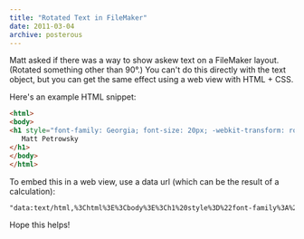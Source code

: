 ```yaml
---
title: "Rotated Text in FileMaker"
date: 2011-03-04
archive: posterous
---
```


Matt asked if there was a way to show askew text on a FileMaker layout. (Rotated something other than 90°.) You can't do this directly with the text object, but you can get the same effect using a web view with HTML + CSS.

Here's an example HTML snippet:

```html
<html>
<body>
<h1 style="font-family: Georgia; font-size: 20px; -webkit-transform: rotate(-3deg);">
   Matt Petrowsky
</h1>
</body>
</html>
```

To embed this in a web view, use a data url (which can be the result of a calculation):

```html
"data:text/html,%3Chtml%3E%3Cbody%3E%3Ch1%20style%3D%22font-family%3A%20Georgia%3B%20font-size%3A%2020px%3B%20-webkit-transform%3A%20rotate%28-3deg%29%3B%22%" & Person::Name & "%3C%2Fh1%3E%3C%2Fbody%3E%3C%2Fhtml%3E"
```

Hope this helps!